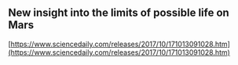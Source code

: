 ## New insight into the limits of possible life on Mars
  
  [https://www.sciencedaily.com/releases/2017/10/171013091028.htm](https://www.sciencedaily.com/releases/2017/10/171013091028.htm)